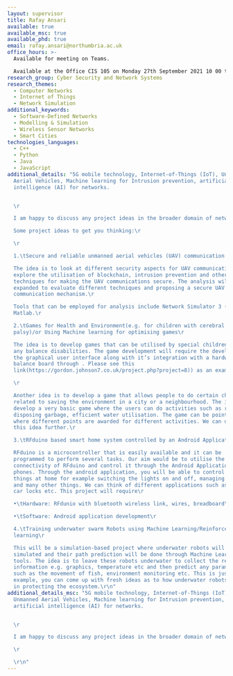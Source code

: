 ```yaml
---
layout: supervisor
title: Rafay Ansari
available: true
available_msc: true
available_phd: true
email: rafay.ansari@northumbria.ac.uk
office_hours: >-
  Available for meeting on Teams.

  Available at the Office CIS 105 on Monday 27th September 2021 10 00 to 12 00. We can also arrange face to face meetings for other days in the week starting 27th September 2021
research_group: Cyber Security and Network Systems
research_themes:
  - Computer Networks
  - Internet of Things
  - Network Simulation
additional_keywords:
  - Software-Defined Networks
  - Modelling & Simulation
  - Wireless Sensor Networks
  - Smart Cities
technologies_languages:
  - C++
  - Python
  - Java
  - JavaScript
additional_details: "5G mobile technology, Internet-of-Things (IoT), Unmanned
  Aerial Vehicles, Machine learning for Intrusion prevention, artificial
  intelligence (AI) for networks.


  \r

  I am happy to discuss any project ideas in the broader domain of networks.\r

  Some project ideas to get you thinking:\r

  \r

  1.\tSecure and reliable unmanned aerial vehicles (UAV) communication \r

  The idea is to look at different security aspects for UAV communications and
  explore the utilisation of blockchain, intrusion prevention and other
  techniques for making the UAV communications secure. The analysis will be
  expanded to evaluate different techniques and proposing a secure UAV
  communication mechanism.\r

  Tools that can be employed for analysis include Network Simulator 3 (Ns3) or
  Matlab.\r

  2.\tGames for Health and Environment(e.g. for children with cerebral
  palsy)/or Using Machine learning for optimising games\r

  The idea is to develop games that can be utilised by special children with
  any balance disabilities. The game development will require the development of
  the graphical user interface along with it’s integration with a hardware
  balance board through . Please see this
  link(https://gordon.johnson7.co.uk/project.php?project=8)) as an example.\r

  \r

  Another idea is to develop a game that allows people to do certain chores
  related to saving the environment in a city or a neighbourhood. The idea is to
  develop a very basic game where the users can do activities such as recycling,
  disposing garbage, efficient water utilisation. The game can be points based
  where different points are awarded for different activities. We can discuss
  this idea further.\r

  3.\tRFduino based smart home system controlled by an Android Application\r

  RFduino is a microcontroller that is easily available and it can be
  programmed to perform several tasks. Our aim would be to utilise the Bluetooth
  connectivity of RFduino and control it through the Android Application on our
  phones. Through the android application, you will be able to control different
  things at home for example switching the lights on and off, managing the locks
  and many other things. We can think of different applications such as opening
  car locks etc. This project will require\r

  •\tHardware: RFdunio with bluetooth wireless link, wires, breadboard\r

  •\tSoftware: Android application development\r

  4.\tTraining underwater swarm Robots using Machine Learning/Reinforcement
  learning\r

  This will be a simulation-based project where underwater robots will be
  simulated and their path prediction will be done through Machine Learning
  tools. The idea is to leave these robots underwater to collect the required
  information e.g. graphics, temperature etc and then predict any parameters
  such as the movement of fish, environment monitoring etc. This is just an
  example, you can come up with fresh ideas as to how underwater robots can help
  in protecting the ecosystem.\r\n"
additional_details_msc: "5G mobile technology, Internet-of-Things (IoT),
  Unmanned Aerial Vehicles, Machine learning for Intrusion prevention,
  artificial intelligence (AI) for networks.


  \r

  I am happy to discuss any project ideas in the broader domain of networks.\r

  \r

  \r\n"
---
```

